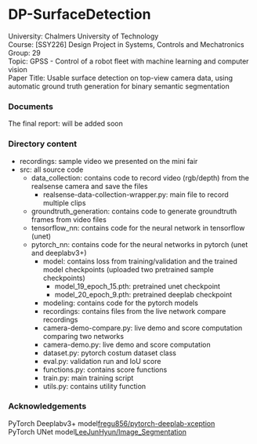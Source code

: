 # DP-SurfaceDetection
University: Chalmers University of Technology  
Course: [SSY226] Design Project in Systems, Controls and Mechatronics  
Group: 29   
Topic: GPSS - Control of a robot fleet with machine learning and computer vision  
Paper Title: Usable surface detection on top-view camera data, using automatic ground truth generation for binary semantic segmentation  

### Documents
The final report: will be added soon

### Directory content
- recordings: sample video we presented on the mini fair
- src:        all source code
  - data_collection: contains code to record video (rgb/depth) from the realsense camera and save the files
    - realsense-data-collection-wrapper.py: main file to record multiple clips
  - groundtruth_generation: contains code to generate groundtruth frames from video files
  - tensorflow_nn: contains code for the neural network in tensorflow (unet)
  - pytorch_nn: contains code for the neural networks in pytorch (unet and deeplabv3+)
    - model: contains loss from training/validation and the trained model checkpoints (uploaded two pretrained sample checkpoints)
      - model_19_epoch_15.pth: pretrained unet checkpoint
      - model_20_epoch_9.pth: pretrained deeplab checkpoint
    - modeling: contains code for the pytorch models
    - recordings: contains files from the live network compare recordings
    - camera-demo-compare.py: live demo and score computation comparing two networks
    - camera-demo.py: live demo and score computation
    - dataset.py: pytorch costum dataset class
    - eval.py: validation run and IoU score
    - functions.py: contains score functions
    - train.py: main training script
    - utils.py: contains utility function
    
### Acknowledgements
PyTorch Deeplabv3+ model[fregu856/pytorch-deeplab-xception](https://github.com/fregu856/pytorch-deeplab-xception)  
PyTorch UNet model[LeeJunHyun/Image_Segmentation](https://github.com/LeeJunHyun/Image_Segmentation)
